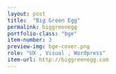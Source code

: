 ```yaml
---
layout: post
title:  "Big Green Egg"
permalink: biggreenegg
portfolio-class: "bge"
item-number: 3
preview-img: bge-cover.png
role: "UX , Visual , Wordpress"
item-url: http://biggreenegg.com
---
```

